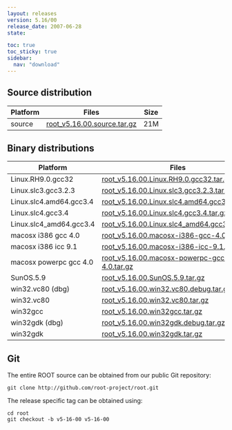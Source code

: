 ```yaml
---
layout: releases
version: 5.16/00
release_date: 2007-06-28
state:

toc: true
toc_sticky: true
sidebar:
  nav: "download"
---
```



## Source distribution

| Platform       | Files | Size |
|-----------|-------|-----|
| source | [root_v5.16.00.source.tar.gz](https://root.cern.ch/download/root_v5.16.00.source.tar.gz) |  21M |


## Binary distributions

| Platform       | Files | Size |
|-----------|-------|-----|
| Linux.RH9.0.gcc32 | [root_v5.16.00.Linux.RH9.0.gcc32.tar.gz](https://root.cern.ch/download/root_v5.16.00.Linux.RH9.0.gcc32.tar.gz) |  35M |
| Linux.slc3.gcc3.2.3 | [root_v5.16.00.Linux.slc3.gcc3.2.3.tar.gz](https://root.cern.ch/download/root_v5.16.00.Linux.slc3.gcc3.2.3.tar.gz) |  34M |
| Linux.slc4.amd64.gcc3.4 | [root_v5.16.00.Linux.slc4.amd64.gcc3.4.tar.gz](https://root.cern.ch/download/root_v5.16.00.Linux.slc4.amd64.gcc3.4.tar.gz) |  37M |
| Linux.slc4.gcc3.4 | [root_v5.16.00.Linux.slc4.gcc3.4.tar.gz](https://root.cern.ch/download/root_v5.16.00.Linux.slc4.gcc3.4.tar.gz) |  34M |
| Linux.slc4_amd64.gcc3.4 | [root_v5.16.00.Linux.slc4_amd64.gcc3.4.tar.gz](https://root.cern.ch/download/root_v5.16.00.Linux.slc4_amd64.gcc3.4.tar.gz) |  35M |
| macosx i386 gcc 4.0 | [root_v5.16.00.macosx-i386-gcc-4.0.tar.gz](https://root.cern.ch/download/root_v5.16.00.macosx-i386-gcc-4.0.tar.gz) |  38M |
| macosx i386 icc 9.1 | [root_v5.16.00.macosx-i386-icc-9.1.tar.gz](https://root.cern.ch/download/root_v5.16.00.macosx-i386-icc-9.1.tar.gz) |  70M |
| macosx powerpc gcc 4.0 | [root_v5.16.00.macosx-powerpc-gcc-4.0.tar.gz](https://root.cern.ch/download/root_v5.16.00.macosx-powerpc-gcc-4.0.tar.gz) |  36M |
| SunOS.5.9 | [root_v5.16.00.SunOS.5.9.tar.gz](https://root.cern.ch/download/root_v5.16.00.SunOS.5.9.tar.gz) |  40M |
| win32.vc80 (dbg) | [root_v5.16.00.win32.vc80.debug.tar.gz](https://root.cern.ch/download/root_v5.16.00.win32.vc80.debug.tar.gz) |  89M |
| win32.vc80 | [root_v5.16.00.win32.vc80.tar.gz](https://root.cern.ch/download/root_v5.16.00.win32.vc80.tar.gz) |  38M |
| win32gcc | [root_v5.16.00.win32gcc.tar.gz](https://root.cern.ch/download/root_v5.16.00.win32gcc.tar.gz) |  43M |
| win32gdk (dbg) | [root_v5.16.00.win32gdk.debug.tar.gz](https://root.cern.ch/download/root_v5.16.00.win32gdk.debug.tar.gz) |  82M |
| win32gdk | [root_v5.16.00.win32gdk.tar.gz](https://root.cern.ch/download/root_v5.16.00.win32gdk.tar.gz) |  40M |


## Git
The entire ROOT source can be obtained from our public Git repository:

~~~
git clone http://github.com/root-project/root.git
~~~
The release specific tag can be obtained using:
~~~
cd root
git checkout -b v5-16-00 v5-16-00
~~~

